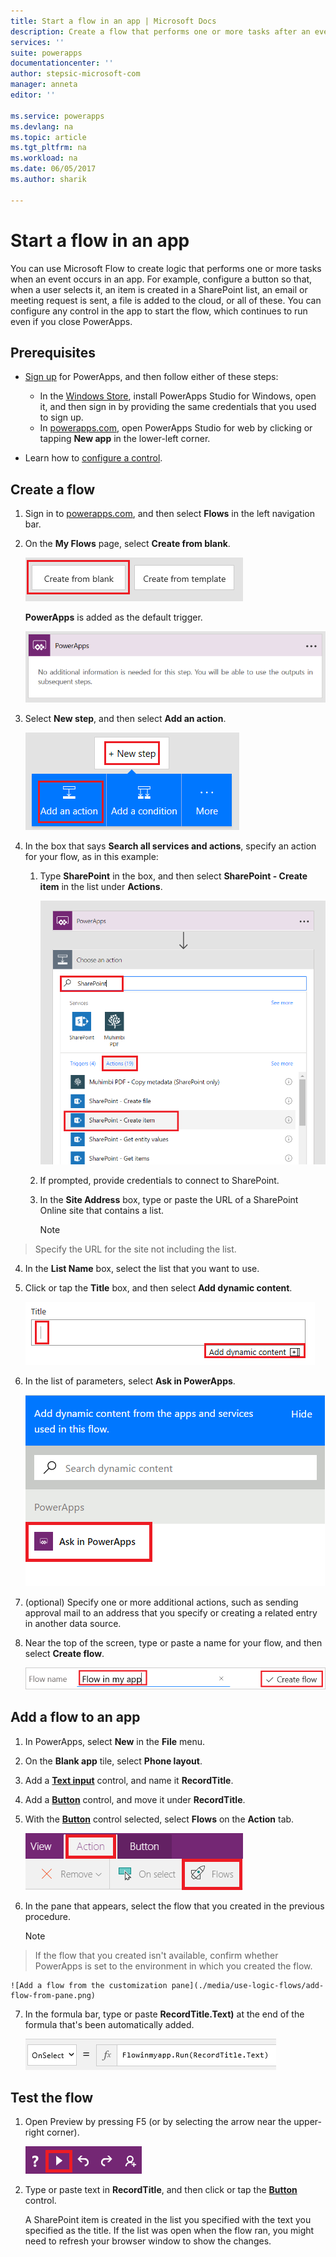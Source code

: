 ```yaml
---
title: Start a flow in an app | Microsoft Docs
description: Create a flow that performs one or more tasks after an event, such as a user selecting a button, occurs in an app.
services: ''
suite: powerapps
documentationcenter: ''
author: stepsic-microsoft-com
manager: anneta
editor: ''

ms.service: powerapps
ms.devlang: na
ms.topic: article
ms.tgt_pltfrm: na
ms.workload: na
ms.date: 06/05/2017
ms.author: sharik

---
```

# Start a flow in an app
You can use Microsoft Flow to create logic that performs one or more tasks when an event occurs in an app. For example, configure a button so that, when a user selects it, an item is created in a SharePoint list, an email or meeting request is sent, a file is added to the cloud, or all of these. You can configure any control in the app to start the flow, which continues to run even if you close PowerApps.

## Prerequisites

* [Sign up](signup-for-powerapps.md) for PowerApps, and then follow either of these steps:
  
  * In the [Windows Store](http://aka.ms/powerappsinstall), install PowerApps Studio for Windows, open it, and then sign in by providing the same credentials that you used to sign up.
  * In [powerapps.com](http://web.powerapps.com), open PowerApps Studio for web by clicking or tapping **New app** in the lower-left corner.
* Learn how to [configure a control](add-configure-controls.md).

## Create a flow
1. Sign in to [powerapps.com](http://web.powerapps.com), and then select **Flows** in the left navigation bar.
2. On the **My Flows** page, select **Create from blank**.
   
    ![Option to create a flow without using a template](./media/use-logic-flows/create-from-blank.png)
   
    **PowerApps** is added as the default trigger.
   
    ![PowerApps as the trigger that initiates the flow](./media/use-logic-flows/set-trigger.png)
3. Select **New step**, and then select **Add an action**.
   
    ![Option to add an action](./media/use-logic-flows/add-action.png)
4. In the box that says **Search all services and actions**, specify an action for your flow, as in this example:
   
   1. Type **SharePoint** in the box, and then select **SharePoint - Create item** in the list under **Actions**.
      
       ![Option to create a SharePoint item](./media/use-logic-flows/create-sharepoint-item.png)
   2. If prompted, provide credentials to connect to SharePoint.
   3. In the **Site Address** box, type or paste the URL of a SharePoint Online site that contains a list.
      
       > [!NOTE]
> Specify the URL for the site not including the list.
   4. In the **List Name** box, select the list that you want to use.
   5. Click or tap the **Title** box, and then select **Add dynamic content**.
      
       ![Add Ask in PowerApps parameter to Title field](./media/use-logic-flows/ask-in-powerapps.png)
   6. In the list of parameters, select **Ask in PowerApps**.
      
       ![Add parameter](./media/use-logic-flows/add-parameter.png)
5. (optional) Specify one or more additional actions, such as sending approval mail to an address that you specify or creating a related entry in another data source.
6. Near the top of the screen, type or paste a name for your flow, and then select **Create flow**.
   
    ![Name and save your flow](./media/use-logic-flows/name-flow.png)

## Add a flow to an app
1. In PowerApps, select **New** in the **File** menu.
2. On the **Blank app** tile, select **Phone layout**.
3. Add a **[Text input](controls/control-text-input.md)** control, and name it **RecordTitle**.
4. Add a **[Button](controls/control-button.md)** control, and move it under **RecordTitle**.
5. With the **[Button](controls/control-button.md)** control selected, select **Flows** on the **Action** tab.
   
    ![Flows option on the Action tab](./media/use-logic-flows/action-tab.png)
6. In the pane that appears, select the flow that you created in the previous procedure.
   
    > [!NOTE]
> If the flow that you created isn't available, confirm whether PowerApps is set to the environment in which you created the flow.
   
    ![Add a flow from the customization pane](./media/use-logic-flows/add-flow-from-pane.png)
7. In the formula bar, type or paste **RecordTitle.Text)** at the end of the formula that's been automatically added.
   
    ![OnSelect property that includes the flow](./media/use-logic-flows/onselect-with-flow.png)

## Test the flow
1. Open Preview by pressing F5 (or by selecting the arrow near the upper-right corner).
   
    ![OnSelect property that includes the flow](./media/use-logic-flows/open-preview.png)
2. Type or paste text in **RecordTitle**, and then click or tap the **[Button](controls/control-button.md)** control.
   
    A SharePoint item is created in the list you specified with the text you specified as the title. If the list was open when the flow ran, you might need to refresh your browser window to show the changes.

